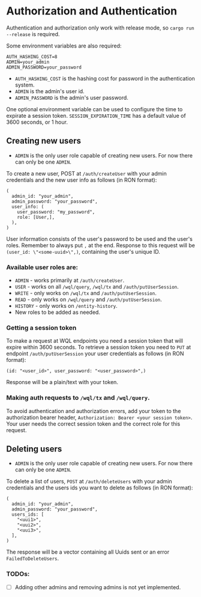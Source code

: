 # Authorization and Authentication
Authentication and authorization only work with release mode, so `cargo run --release` is required. 

Some environment variables are also required:
```
AUTH_HASHING_COST=8 
ADMIN=your_admin
ADMIN_PASSWORD=your_password
```

* `AUTH_HASHING_COST` is the hashing cost for password in the authentication system.
* `ADMIN` is the admin's user id.
* `ADMIN_PASSWORD` is the admin's user password.

One optional environment variable can be used to configure the time to expirate a session token. `SESSION_EXPIRATION_TIME` has a default value of 3600 seconds, or 1 hour.

## Creating new users
* `ADMIN` is the only user role capable of creating new users. For now there can only be one `ADMIN`.

To create a new user, POST at `/auth/createUser` with your admin credentials and the new user info as follows (in RON format):
```ron
(
  admin_id: "your_admin",
  admin_password: "your_password",
  user_info: (
    user_password: "my_password",
    role: [User,],
  ),
)
```
User information consists of the user's password to be used and the user's roles. Remember to always put `,` at the end. 
Response to this request will be `(user_id: \"<some-uuid>\",)`, containing the user's unique ID.

### Available user roles are:
- `ADMIN` - works primarily at `/auth/createUser`.
- `USER` - works on all `/wql/query`, `/wql/tx` and `/auth/putUserSession`.
- `WRITE` - only works on `/wql/tx` and `/auth/putUserSession`.
- `READ` - only works on `/wql/query` and `/auth/putUserSession`.
- `HISTORY` - only works on `/entity-history`.
- New roles to be added as needed.

### Getting a session token
To make a request at WQL endpoints you need a session token that will expire within 3600 seconds. To retrieve a session token you need to `PUT` at endpoint `/auth/putUserSession` your user credentials as follows (in RON format):
```ron
(id: "<user_id>", user_password: "<user_password>",)
```
Response will be a plain/text with your token.

### Making auth requests to `/wql/tx` and `/wql/query`.

To avoid authentication and authorization errors, add your token to the authorization bearer header, `Authorization: Bearer <your session token>`. 
Your user needs the correct session token and the correct role for this request.

## Deleting users
* `ADMIN` is the only user role capable of creating new users. For now there can only be one `ADMIN`.

To delete a list of users, `POST` at `/auth/deleteUsers` with your admin credentials and the users ids you want to delete as follows (in RON format):
```ron
(
  admin_id: "your_admin",
  admin_password: "your_password",
  users_ids: [
    "<uui1>",
    "<uui2>",
    "<uui3>",
  ],
)
```

The response will be a vector containing all Uuids sent or an error `FailedToDeleteUsers`.

### TODOs:
* [ ] Adding other admins and removing admins is not yet implemented.
